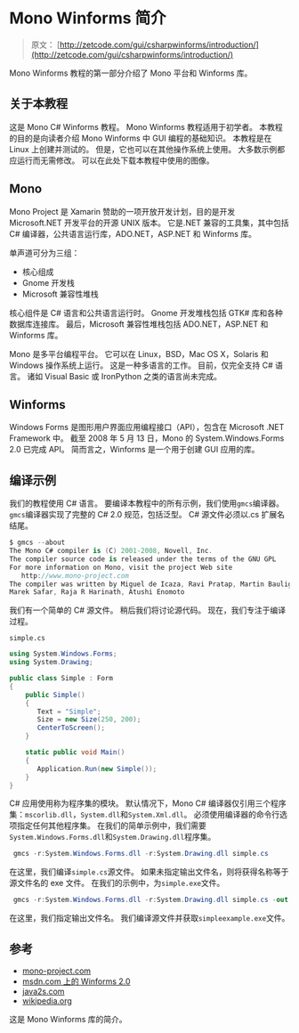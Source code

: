 # Mono Winforms 简介

> 原文： [http://zetcode.com/gui/csharpwinforms/introduction/](http://zetcode.com/gui/csharpwinforms/introduction/)

Mono Winforms 教程的第一部分介绍了 Mono 平台和 Winforms 库。

## 关于本教程

这是 Mono C# Winforms 教程。 Mono Winforms 教程适用于初学者。 本教程的目的是向读者介绍 Mono Winforms 中 GUI 编程的基础知识。 本教程是在 Linux 上创建并测试的。 但是，它也可以在其他操作系统上使用。 大多数示例都应运行而无需修改。 可以在此处下载本教程中使用的图像。

## Mono

Mono Project 是 Xamarin 赞助的一项开放开发计划，目的是开发 Microsoft.NET 开发平台的开源 UNIX 版本。 它是.NET 兼容的工具集，其中包括 C# 编译器，公共语言运行库，ADO.NET，ASP.NET 和 Winforms 库。

单声道可分为三组：

*   核心组成
*   Gnome 开发栈
*   Microsoft 兼容性堆栈

核心组件是 C# 语言和公共语言运行时。 Gnome 开发堆栈包括 GTK# 库和各种数据库连接库。 最后，Microsoft 兼容性堆栈包括 ADO.NET，ASP.NET 和 Winforms 库。

Mono 是多平台编程平台。 它可以在 Linux，BSD，Mac OS X，Solaris 和 Windows 操作系统上运行。 这是一种多语言的工作。 目前，仅完全支持 C# 语言。 诸如 Visual Basic 或 IronPython 之类的语言尚未完成。

## Winforms

Windows Forms 是图形用户界面应用编程接口（API），包含在 Microsoft .NET Framework 中。 截至 2008 年 5 月 13 日，Mono 的 System.Windows.Forms 2.0 已完成 API。 简而言之，Winforms 是一个用于创建 GUI 应用的库。

## 编译示例

我们的教程使用 C# 语言。 要编译本教程中的所有示例，我们使用`gmcs`编译器。 `gmcs`编译器实现了完整的 C# 2.0 规范，包括泛型。 C# 源文件必须以.cs 扩展名结尾。

```cs
$ gmcs --about
The Mono C# compiler is (C) 2001-2008, Novell, Inc.
The compiler source code is released under the terms of the GNU GPL
For more information on Mono, visit the project Web site
   http://www.mono-project.com
The compiler was written by Miguel de Icaza, Ravi Pratap, Martin Baulig, 
Marek Safar, Raja R Harinath, Atushi Enomoto

```

我们有一个简单的 C# 源文件。 稍后我们将讨论源代码。 现在，我们专注于编译过程。

`simple.cs`

```cs
using System.Windows.Forms;
using System.Drawing;

public class Simple : Form
{
    public Simple()
    {
       Text = "Simple";
       Size = new Size(250, 200);
       CenterToScreen();
    }

    static public void Main()
    {
       Application.Run(new Simple());
    }
}

```

C# 应用使用称为程序集的模块。 默认情况下，Mono C# 编译器仅引用三个程序集：`mscorlib.dll`，`System.dll`和`System.Xml.dll`。 必须使用编译器的命令行选项指定任何其他程序集。 在我们的简单示例中，我们需要`System.Windows.Forms.dll`和`System.Drawing.dll`程序集。

```cs
 gmcs -r:System.Windows.Forms.dll -r:System.Drawing.dll simple.cs

```

在这里，我们编译`simple.cs`源文件。 如果未指定输出文件名，则将获得名称等于源文件名的 exe 文件。 在我们的示例中，为`simple.exe`文件。

```cs
 gmcs -r:System.Windows.Forms.dll -r:System.Drawing.dll simple.cs -out:simpleexample.exe

```

在这里，我们指定输出文件名。 我们编译源文件并获取`simpleexample.exe`文件。

## 参考



*   [mono-project.com](http://www.mono-project.com)
*   [msdn.com 上的 Winforms 2.0](http://msdn.microsoft.com/en-us/library/bb966997.aspx)
*   [java2s.com](http://java2s.com)
*   [wikipedia.org](http://wikipedia.org)



这是 Mono Winforms 库的简介。